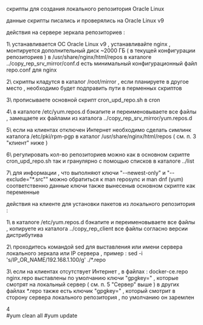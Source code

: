 скрипты для создания локального репозитория Oracle Linux 

данные скрипты писались и проверялись на Oracle Linux v9


действия на сервере зеркала репозиториев :

1\ устанавливается ОС Oracle Linux v9 , устанавливайте nginx ,
монтируется дополнительный диск ~2000 ГБ ( в текущей конфигурации репозиториев ) в /usr/share/nginx/html/repos
в каталоге ../copy_rep_srv_mirror/conf.d есть минимальный конфигурационный файл repo.conf для nginx

2\ скрипты кладутся в каталог /root/mirror ,
если планируете в другое место , необходимо будет подправить пути в перменных скриптов 

3\ прописываете основной скрипт cron_upd_repo.sh в cron

4\ в каталоге /etc/yum.repos.d бэкапите и переименовываете все файлы , замещаете их файлами из каталога ../copy_rep_srv_mirror/yum.repos.d

5\ если на клиентах отключен Интернет необходимо сделать симлинк каталога /etc/pki/rpm-pgp в каталог /usr/share/nginx/html/repos ( см. п. 3 "клиент" ниже )

6\ регулировать кол-во репозиториев можно как в основном скрипте cron_upd_repo.sh так и гранулярно с помощью списков в каталоге ../list

7\ для информации , что выполняют ключи "--newest-only" и "--exclude="*.src"" можно обратиться к man reposync и man dnf (yum) соответственно
данные ключи также вынесеныв основном скрипте как переменные 


действия на клиенте для установки пакетов из локального репозитория :

1\ в каталоге /etc/yum.repos.d бэкапите и переименовываете все файлы , копируете из каталога ../copy_rep_client все файлы согласно версии дистрибутива

2\ проходитесь командой sed для выставления или имени сервера локального зеркала или IP сервера , пример :
sed -i 's/IP_OR_NAME/192.168.1.100/g' ./*.repo

3\ если на клиентах отсутствует Интернет , в файлах :
docker-ce.repo
nginx.repo
выставлены по умолчанию ключи "gpgkey=" , которые смотрят на локальный сервер ( см. п. 5 "Сервер" выше )
в других файлах *.repo также есть ключик "gpgkey=" , который смотрит в сторону сервера локального репозитория , по умолчанию он заремлен

4\
#yum clean all
#yum update
